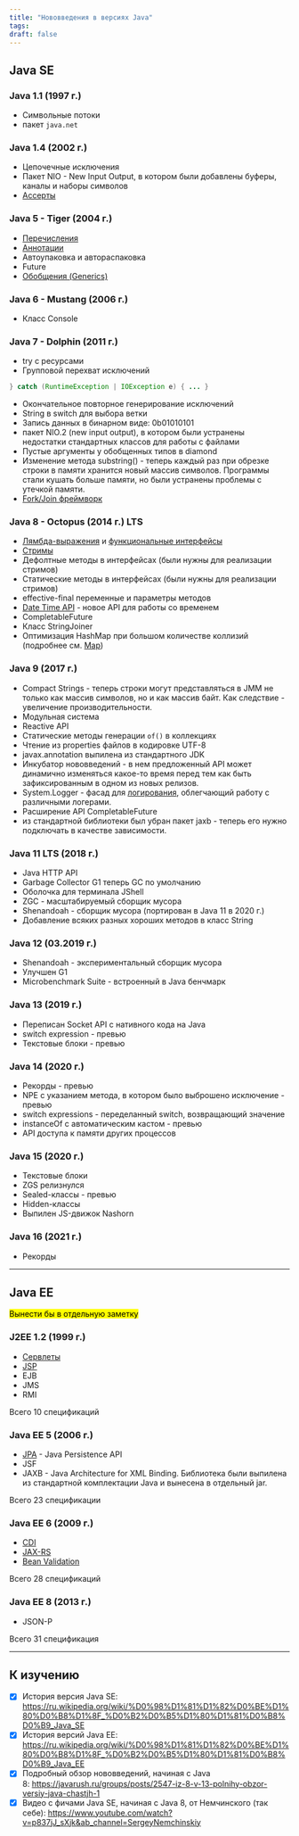 ```yaml
---
title: "Нововведения в версиях Java"
tags:
draft: false
---
```


## Java SE

### Java 1.1 (1997 г.)
- Символьные потоки
- пакет `java.net`

### Java 1.4 (2002 г.)
- Цепочечные исключения
- Пакет NIO - New Input Output, в котором были добавлены буферы, каналы и наборы символов
- [Ассерты](assert.md)

### Java 5 - Tiger (2004 г.)
- [Перечисления](enum.md)
- [Аннотации](annotations.md)
- Автоупаковка и автораспаковка
- Future
- [Обобщения (Generics)](generics.md)

### Java 6 - Mustang (2006 г.)
- Класс Console

### Java 7 - Dolphin (2011 г.)
- try с ресурсами
- Групповой перехват исключений
```java
} catch (RuntimeException | IOException e) { ... }
```
- Окончательное повторное генерирование исключений
- String в switch для выбора ветки
- Запись данных в бинарном виде: 0b01010101
- пакет NIO.2 (new input output), в котором были устранены недостатки стандартных классов для работы с файлами
- Пустые аргументы у обобщенных типов в diamond
- Изменение метода substring() - теперь каждый раз при обрезке строки в памяти хранится новый массив символов. Программы стали кушать больше памяти, но были устранены проблемы с утечкой памяти.
- [Fork/Join фреймворк](multithreading/fork_join.md)

### Java 8 - Octopus (2014 г.) LTS
- [Лямбда-выражения](stream_and_lambda/lambda_expressions.md) и [функциональные интерфейсы](stream_and_lambda/functional_interface.md)
- [Стримы](stream_and_lambda/stream.md)
- Дефолтные методы в интерфейсах (были нужны для реализации стримов)
- Статические методы в интерфейсах (были нужны для реализации стримов)
- effective-final переменные и параметры методов
- [Date Time API](time/datetime_api.md) - новое API для работы со временем
- CompletableFuture
- Класс StringJoiner
- Оптимизация HashMap при большом количестве коллизий (подробнее см. [Map](collections/map.md))


### Java 9 (2017 г.)
- Compact Strings - теперь строки могут представляться в JMM не только как массив символов, но и как массив байт. Как следствие - увеличение производительности.
- Модульная система
- Reactive API
- Статические методы генерации `of()` в коллекциях
- Чтение из properties файлов в кодировке UTF-8
- javax.annotation выпилена из стандартного JDK
- Инкубатор нововведений - в нем предложенный API может динамично изменяться какое-то время перед тем как быть зафиксированным в одном из новых релизов.
- System.Logger - фасад для [логирования](../logging.md), облегчающий работу с различными логерами.
- Расширение API CompletableFuture
- из стандартной библиотеки был убран пакет jaxb - теперь его нужно подключать в качестве зависимости.

### Java 11 LTS (2018 г.)
- Java HTTP API
- Garbage Collector G1 теперь GC по умолчанию
- Оболочка для терминала JShell
- ZGC - масштабируемый сборщик мусора
- Shenandoah - сборщик мусора (портирован в Java 11 в 2020 г.)
- Добавление всяких разных хороших методов в класс String

### Java 12 (03.2019 г.)
- Shenandoah - экспериментальный сборщик мусора
- Улучшен G1
- Microbenchmark Suite - встроенный в Java бенчмарк

### Java 13 (2019 г.)
- Переписан Socket API с нативного кода на Java
- switch expression - превью
- Текстовые блоки - превью

### Java 14 (2020 г.)
- Рекорды - превью
- NPE с указанием метода, в котором было выброшено исключение - превью
- switch expressions - переделанный switch, возвращающий значение
- instanceOf с автоматическим кастом - превью
- API доступа к памяти других процессов

### Java 15 (2020 г.)
- Текстовые блоки
- ZGS релизнулся
- Sealed-классы - превью
- Hidden-классы
- Выпилен JS-движок Nashorn

### Java 16 (2021 г.)
- Рекорды

---

## Java EE

<mark>Вынести бы в отдельную заметку</mark>

### J2EE 1.2 (1999 г.)
- [Сервлеты](../servlets/servlet.md)
- [JSP](../jsp/jsp.md)
- EJB
- JMS
- RMI

Всего 10 спецификаций

### Java EE 5 (2006 г.)
- [JPA](../jpa/jpa.md) - Java Persistence API
- JSF
- JAXB - Java Architecture for XML Binding. Библиотека были выпилена из стандартной комплектации Java и вынесена в отдельный jar.

Всего 23 спецификации

### Java EE 6 (2009 г.)
- [CDI](../java_ee/cdi.md)
- [JAX-RS](../java_ee/jax_rs.md)
- [Bean Validation](../java_ee/bean_validation.md)

Всего 28 спецификаций

### Java EE 8 (2013 г.)
- JSON-P

Всего 31 спецификация

---

## К изучению
- [X] История версия Java SE: https://ru.wikipedia.org/wiki/%D0%98%D1%81%D1%82%D0%BE%D1%80%D0%B8%D1%8F_%D0%B2%D0%B5%D1%80%D1%81%D0%B8%D0%B9_Java_SE
- [X] История версий Java EE: https://ru.wikipedia.org/wiki/%D0%98%D1%81%D1%82%D0%BE%D1%80%D0%B8%D1%8F_%D0%B2%D0%B5%D1%80%D1%81%D0%B8%D0%B9_Java_EE
- [X] Подробный обзор нововведений, начиная с Java 8: https://javarush.ru/groups/posts/2547-iz-8-v-13-polnihy-obzor-versiy-java-chastjh-1
- [X] Видео с фичами Java SE, начиная с Java 8, от Немчинского (так себе): https://www.youtube.com/watch?v=p837jJ_sXjk&ab_channel=SergeyNemchinskiy